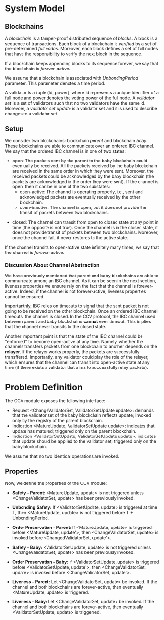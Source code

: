 # System Model

## Blockchains

A *blockchain* is a tamper-proof distributed sequence of *blocks*.
A block is a sequence of transactions.
Each block of a blockchain is *verified* by a set of pre-determined *full nodes*.
Moreover, each block defines a set of full nodes that have the responsibility to verify the next block in the sequence.

If a blockchain keeps appending blocks to its sequence forever, we say that the blockchain is *forever-active*.

We assume that a blockchain is associated with *UnbondingPeriod* parameter.
This parameter denotes a time period.

A validator is a tuple (id, power), where id represents a unique identifier of a full node and power denotes the voting power of the full node.
A *validator set* is a set of validators such that no two validators have the same id.
Morevoer, a *validator set update* is a validator set and it is used to describe changes to a validator set.

## Setup

We consider two blockchains: blockchain *parent* and blockchain *baby*.
These blockchains are able to communicate over an ordered IBC channel.
We say that the ordered IBC channel is in one of two states:
- open: The packets sent by the parent to the baby blockchain could eventually be received.
All the packets received by the baby blockchain are received in the same order in which they were sent.
Moreover, the received packets could be acknowledged by the baby blockchain (the packets are acknowledged in the order they were sent).
If the channel is open, then it can be in one of the two substates:
    - open-active: The channel is operating properly, i.e., sent and acknowledged packets are eventually received by the other blockchain. 
    - open-inactive: The channel is open, but it does not provide the transit of packets between two blockchains.
<!-- - active: The channel is operating properly, i.e., the packets sent by the parent to the baby blockchain are eventually received and they are received in the order in which they were sent. Moreover, the received packets could be acknowledged by the baby blockchain (the packets are acknowledged in the order they were sent). -->
- closed: The channel can transit from open to closed state at any point in time (the opposite is not true).
Once the channel is in the closed state, it does not provide transit of packets between two blockchains.
Moreover, once the channel fail, it never restores to the active state.

If the channel transits to open-active state infinitely many times, we say that the channel is *forever-active*.

### Discussion About Channel Abstraction

We have previously mentioned that parent and baby blockchains are able to communicate among an IBC channel.
As it can be seen in the next section, liveness properties we ensure rely on the fact that the channel is forever-active.
Indeed, if the channel is not forever-active, liveness properties cannot be ensured.

Importantnly, IBC relies on timeouts to signal that the sent packet is not going to be received on the other blockchain.
Once an ordered IBC channel timeouts, the channel is closed.
In the CCV protocol, the IBC channel used between parent and baby blockchains **cannot** ever timeout.
This implies that the channel never transits to the closed state.

Another important point is that the state of the IBC channel could be "enforced" to become open-active at any time.
Namely, whether the channels transfers packets from one blockchain to another depends on the **relayer**.
If the relayer works properly, the packets are successfully transffered.
Importantly, any validator could play the role of the relayer, which ensures that the channel can transit into open-active state at any time (if there exists a validator that aims to successfully relay packets). 

# Problem Definition

The CCV module exposes the following interface:
- Request \<ChangeValidatorSet, ValidatorSetUpdate update\>: demands that the validator set of the baby blockchain reflects update; invoked only by the registry of the parent blockchain.
- Indication \<MatureUpdate, ValidatorSetUpdate update\>: indicates that update has matured; triggered only on the parent blockchain.
- Indication \<ValidatorSetUpdate, ValidatorSetUpdate update\>: indicates that update should be applied to the validator set; triggered only on the baby blockchain.

We assume that no two identical <ChangeValidatorSet> operations are invoked.

## Properties

Now, we define the properties of the CCV module:

- **Safety - Parent:** <MatureUpdate, update> is not triggered unless <ChangeValidatorSet, update> has been previously invoked.

- **Unbonding Safety:** If <ValidatorSetUpdate, update> is triggered at time T, then <MatureUpdate, update> is not triggered before T + UnbondingPeriod.

- **Order Preservation - Parent:** If <MatureUpdate, update> is triggered before <MatureUpdate, update'>, then <ChangeValidatorSet, update> is invoked before <ChangedValidatorSet, update'>.

- **Safety - Baby:** <ValidatorSetUpdate, update> is not triggered unless <ChangeValidatorSet, update> has been previously invoked.

- **Order Preservation - Baby:** If <ValidatorSetUpdate, update> is triggered before <ValidatorSetUpdate, update'>, then <ChangeValidatorSet, update> is invoked before <ChangeValidatorSet, update'>.

- **Liveness - Parent:** Let <ChangeValidatorSet, update> be invoked.
If the channel and both blockchains are forever-active, then eventually <MatureUpdate, update> is triggered.

- **Liveness - Baby:** Let <ChangeValidatorSet, update> be invoked.
If the channel and both blockchains are forever-active, then eventually <ValidatorSetUpdate, update> is triggerred.
